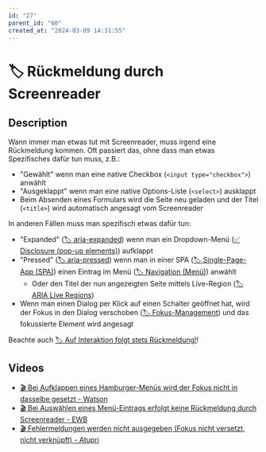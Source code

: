 ```yaml
---
id: "27"
parent_id: "60"
created_at: "2024-03-09 14:31:55"
---
```


# 🏷️ Rückmeldung durch Screenreader

## Description

Wann immer man etwas tut mit Screenreader, muss irgend eine Rückmeldung kommen. Oft passiert das, ohne dass man etwas Spezifisches dafür tun muss, z.B.:

- "Gewählt" wenn man eine native Checkbox (`<input type="checkbox">`) anwählt
- "Ausgeklappt" wenn man eine native Options-Liste (`<select>`) ausklappt
- Beim Absenden eines Formulars wird die Seite neu geladen und der Titel (`<title>`) wird automatisch angesagt vom Screenreader

In anderen Fällen muss man spezifisch etwas dafür tun:

- "Expanded" ([🏷️ aria-expanded](/en/tags/aria-expanded)) wenn man ein Dropdown-Menü ([✅ Disclosure (pop-up elements)](/en/wcag/4.1.2a-advanced-controls-widgets/disclosure-pop-up-elements)) aufklappt
- "Pressed" ([🏷️ aria-pressed](/en/tags/aria-pressed)) wenn man in einer SPA ([🏷️ Single-Page-App (SPA)](/en/tags/single-page-app-spa)) einen Eintrag im Menü ([🏷️ Navigation (Menü)](/en/tags/navigation-menu)) anwählt
    - Oder den Titel der nun angezeigten Seite mittels Live-Region ([🏷️ ARIA Live Regions](/en/tags/aria-live-regions))
- Wenn man einen Dialog per Klick auf einen Schalter geöffnet hat, wird der Fokus in den Dialog verschoben ([🏷️ Fokus-Management](/en/tags/fokus-management)) und das fokussierte Element wird angesagt

Beachte auch [🏷️ Auf Interaktion folgt stets Rückmeldung!](/en/tags/auf-interaktion-folgt-stets-ruckmeldung)!

## Videos

- [🎬 Bei Aufklappen eines Hamburger-Menüs wird der Fokus nicht in dasselbe gesetzt - Watson](/en/videos/bei-aufklappen-eines-hamburger-menus-wird-der-fokus-nicht-in-dasselbe-gesetzt-watson)
- [🎬 Bei Auswählen eines Menü-Eintrags erfolgt keine Rückmeldung durch Screenreader - EWB](/en/videos/bei-auswahlen-eines-menu-eintrags-erfolgt-keine-ruckmeldung-durch-screenreader-ewb)
- [🎬 Fehlermeldungen werden nicht ausgegeben (Fokus nicht versetzt, nicht verknüpft) - Atupri](/en/videos/fehlermeldungen-werden-nicht-ausgegeben-fokus-nicht-versetzt-nicht-verknupft-atupri)